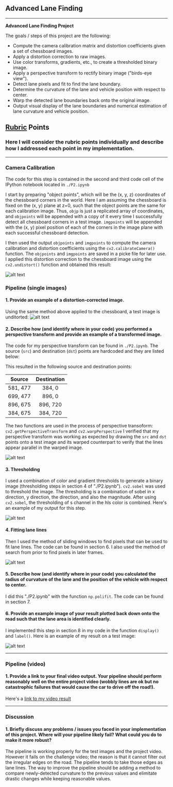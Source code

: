 ## Advanced Lane Finding
---

**Advanced Lane Finding Project**

The goals / steps of this project are the following:

* Compute the camera calibration matrix and distortion coefficients given a set of chessboard images.
* Apply a distortion correction to raw images.
* Use color transforms, gradients, etc., to create a thresholded binary image.
* Apply a perspective transform to rectify binary image ("birds-eye view").
* Detect lane pixels and fit to find the lane boundary.
* Determine the curvature of the lane and vehicle position with respect to center.
* Warp the detected lane boundaries back onto the original image.
* Output visual display of the lane boundaries and numerical estimation of lane curvature and vehicle position.

[//]: # (Image References)

[image1]: ./output_images/undistort_calibration1.jpg "Undistorted"
[image2]: ./output_images/undistort_test1.jpg "Road Transformed"
[image3]: ./output_images/threshold_test1.jpg "Binary Example"
[image4]: ./output_images/top_down_test1.jpg "Warp Example"
[image5]: ./output_images/sliding_windows_test1.jpg "Fit Visual"
[image7]: ./output_images/search_from_prior_test1.jpg "Fit line"
[image6]: ./output_images/test1.jpg "Output"
[video1]: ./output_images/project_video.mp4 "Video"

## [Rubric](https://review.udacity.com/#!/rubrics/571/view) Points

### Here I will consider the rubric points individually and describe how I addressed each point in my implementation.  

---

### Camera Calibration

The code for this step is contained in the second and third code cell of the IPython notebook located in `./P2.ipynb` 

I start by preparing "object points", which will be the (x, y, z) coordinates of the chessboard corners in the world. Here I am assuming the chessboard is fixed on the (x, y) plane at z=0, such that the object points are the same for each calibration image.  Thus, `objp` is just a replicated array of coordinates, and `objpoints` will be appended with a copy of it every time I successfully detect all chessboard corners in a test image.  `imgpoints` will be appended with the (x, y) pixel position of each of the corners in the image plane with each successful chessboard detection.  

I then used the output `objpoints` and `imgpoints` to compute the camera calibration and distortion coefficients using the `cv2.calibrateCamera()` function.  The `objpoints` and `imgpoints` are saved in a picke file for later use. I applied this distortion correction to the chessboard image using the `cv2.undistort()` function and obtained this result: 

![alt text][image1]

### Pipeline (single images)

#### 1. Provide an example of a distortion-corrected image.

Using the same method above applied to the chessboard, a test image is unditorted:
![alt text][image2]


#### 2. Describe how (and identify where in your code) you performed a perspective transform and provide an example of a transformed image.

The code for my perspective transform can be found in `./P2.ipynb`. The source (`src`) and destination (`dst`) points are hardcoded and they are listed below:

This resulted in the following source and destination points:

| Source        | Destination   | 
|:-------------:|:-------------:| 
| 581, 477      | 384, 0        | 
| 699, 477      | 896, 0        |
| 896, 675      | 896, 720      |
| 384, 675      | 384, 720      |

The two functions are used in the process of perspective transoform: `cv2.getPerspectiveTransform` and `cv2.warpPerspective` I verified that my perspective transform was working as expected by drawing the `src` and `dst` points onto a test image and its warped counterpart to verify that the lines appear parallel in the warped image.

![alt text][image4]

#### 3. Thresholding

I used a combination of color and gradient thresholds to generate a binary image (thresholding steps in section 4 of "./P2.ipynb").  `cv2.sobel` was used to threshold the image. The thresholding is a combination of sobel in x direction, y direction, the direction, and also the magnitude. After using `cv2.sobel`, the thresholding of s channel in the hls color is combined. Here's an example of my output for this step.

![alt text][image3]

#### 4. Fitting lane lines

Then I used the method of sliding windows to find pixels that can be used to fit lane lines. The code can be found in section 6.
I also used the method of search from prior to find pixels in later frames. 

![alt text][image5]

#### 5. Describe how (and identify where in your code) you calculated the radius of curvature of the lane and the position of the vehicle with respect to center.

I did this "./P2.ipynb" with the function `np.polifit`. The code can be found in section 7.

#### 6. Provide an example image of your result plotted back down onto the road such that the lane area is identified clearly.

I implemented this step in section 8 in my code in the function `display()` and `label()`.  Here is an example of my result on a test image:

![alt text][image6]

---

### Pipeline (video)

#### 1. Provide a link to your final video output.  Your pipeline should perform reasonably well on the entire project video (wobbly lines are ok but no catastrophic failures that would cause the car to drive off the road!).

Here's a [link to my video result](./project_video.mp4)

---

### Discussion

#### 1. Briefly discuss any problems / issues you faced in your implementation of this project.  Where will your pipeline likely fail?  What could you do to make it more robust?

The pipeline is working properly for the test images and the project video. However it fails on the challenge video; the reason is that it cannot filter out the irregular edges on the road. The pipeline tends to take those edges as lane lines. The way to improve the pipeline should be adding a method to compare newly-detected curvature to the previous values and elimitate drastic changes while keeping reasonable values.  
